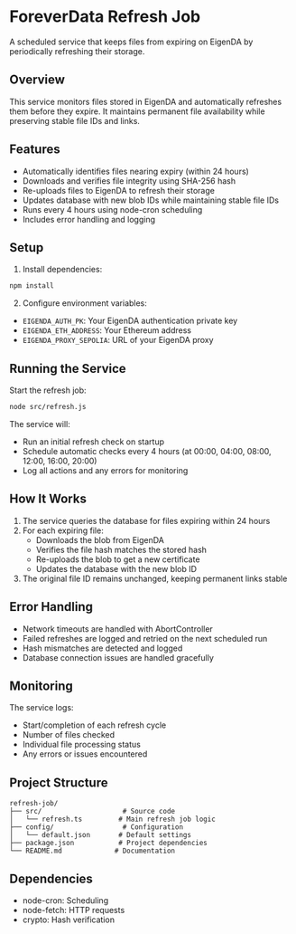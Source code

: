 # ForeverData Refresh Job

A scheduled service that keeps files from expiring on EigenDA by periodically refreshing their storage.

## Overview

This service monitors files stored in EigenDA and automatically refreshes them before they expire. It maintains permanent file availability while preserving stable file IDs and links.

## Features

- Automatically identifies files nearing expiry (within 24 hours)
- Downloads and verifies file integrity using SHA-256 hash
- Re-uploads files to EigenDA to refresh their storage
- Updates database with new blob IDs while maintaining stable file IDs
- Runs every 4 hours using node-cron scheduling
- Includes error handling and logging

## Setup

1. Install dependencies:
```bash
npm install
```

2. Configure environment variables:
- `EIGENDA_AUTH_PK`: Your EigenDA authentication private key
- `EIGENDA_ETH_ADDRESS`: Your Ethereum address
- `EIGENDA_PROXY_SEPOLIA`: URL of your EigenDA proxy

## Running the Service

Start the refresh job:
```bash
node src/refresh.js
```

The service will:
- Run an initial refresh check on startup
- Schedule automatic checks every 4 hours (at 00:00, 04:00, 08:00, 12:00, 16:00, 20:00)
- Log all actions and any errors for monitoring

## How It Works

1. The service queries the database for files expiring within 24 hours
2. For each expiring file:
   - Downloads the blob from EigenDA
   - Verifies the file hash matches the stored hash
   - Re-uploads the blob to get a new certificate
   - Updates the database with the new blob ID
3. The original file ID remains unchanged, keeping permanent links stable

## Error Handling

- Network timeouts are handled with AbortController
- Failed refreshes are logged and retried on the next scheduled run
- Hash mismatches are detected and logged
- Database connection issues are handled gracefully

## Monitoring

The service logs:
- Start/completion of each refresh cycle
- Number of files checked
- Individual file processing status
- Any errors or issues encountered

## Project Structure

```
refresh-job/
├── src/                    # Source code
│   └── refresh.ts         # Main refresh job logic
├── config/                 # Configuration
│   └── default.json       # Default settings
├── package.json           # Project dependencies
└── README.md             # Documentation
```

## Dependencies

- node-cron: Scheduling
- node-fetch: HTTP requests
- crypto: Hash verification
